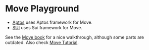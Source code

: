 # Move Playground

- [Aptos](./aptos/) uses Aptos framework for Move.
- [SUI](./sui) uses Sui framework for Move.

See the [Move book](https://move-book.com/index.html) for a nice walkthrough, although some parts are outdated. Also check [Move Tutorial](https://github.com/move-language/move/tree/main/language/documentation/tutorial).
